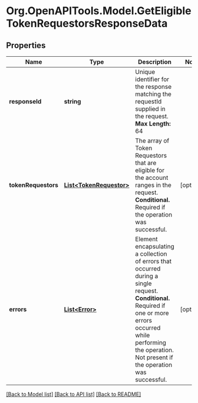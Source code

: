 # Org.OpenAPITools.Model.GetEligibleTokenRequestorsResponseData

## Properties

Name | Type | Description | Notes
------------ | ------------- | ------------- | -------------
**responseId** | **string** | Unique identifier for the response matching the requestId supplied in the request. __Max Length:__ 64  | 
**tokenRequestors** | [**List&lt;TokenRequestor&gt;**](TokenRequestor.md) | The array of Token Requestors that are eligible for the account ranges in the request. __Conditional.__ Required if the operation was successful.  | [optional] 
**errors** | [**List&lt;Error&gt;**](Error.md) | Element encapsulating a collection of errors that occurred during a single request. __Conditional.__ Required if one or more errors occurred while performing the operation. Not present if the operation was successful.  | [optional] 

[[Back to Model list]](../README.md#documentation-for-models) [[Back to API list]](../README.md#documentation-for-api-endpoints) [[Back to README]](../README.md)

